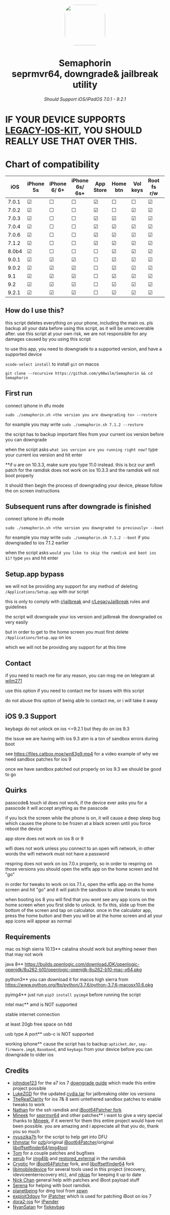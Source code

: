 <div align="center">
<img src="https://files.catbox.moe/nj23rm.png" height="128" width="128" style="border-radius:25%">
   <h1> Semaphorin 
      <br/> seprmvr64, downgrade& jailbreak utility
   </h1>
</div>

<h6 align="center"> Should Support iOS/iPadOS 7.0.1 - 9.2.1  </h6>

# IF YOUR DEVICE SUPPORTS [LEGACY-IOS-KIT](https://github.com/LukeZGD/Legacy-iOS-Kit), YOU SHOULD REALLY USE THAT OVER THIS.

# Chart of compatibility

| iOS      | iPhone 5s | iPhone 6/ 6+ | iPhone 6s/ 6s+ | App Store | Home btn  | Vol keys | Root fs r/w | Cydia     | Tweaks  | Respring | Sideloadly | iTunes |
|----------|-----------|--------------|----------------|-----------|-----------|----------|-------------|-----------|---------|----------|------------|--------|
| 7.0.1    | &#9745;   | &#9744;      | &#9744;        | &#9745;   | &#9744;   | &#9744;  | &#9745;     | &#9745;   | &#9745; | &#9744;  | &#9745;    | &#9745;|
| 7.0.2    | &#9745;   | &#9744;      | &#9744;        | &#9745;   | &#9744;   | &#9745;  | &#9745;     | &#9745;   | &#9745; | &#9744;  | &#9745;    | &#9745;|
| 7.0.3    | &#9745;   | &#9744;      | &#9744;        | &#9745;   | &#9745;   | &#9745;  | &#9745;     | &#9745;   | &#9745; | &#9744;  | &#9745;    | &#9745;|
| 7.0.4    | &#9745;   | &#9744;      | &#9744;        | &#9745;   | &#9745;   | &#9745;  | &#9745;     | &#9745;   | &#9745; | &#9744;  | &#9745;    | &#9745;|
| 7.0.6    | &#9745;   | &#9744;      | &#9744;        | &#9745;   | &#9745;   | &#9745;  | &#9745;     | &#9745;   | &#9745; | &#9744;  | &#9745;    | &#9745;|
| 7.1.2    | &#9745;   | &#9744;      | &#9744;        | &#9745;   | &#9745;   | &#9745;  | &#9745;     | &#9745;   | &#9745; | &#9745;  | &#9745;    | &#9745;|
| 8.0b4    | &#9745;   | &#9744;      | &#9744;        | &#9744;   | &#9745;   | &#9745;  | &#9745;     | &#9745;   | &#9745; | &#9745;  | &#9745;    | &#9745;|
| 9.0.1    | &#9745;   | &#9745;      | &#9745;        | &#9744;   | &#9745;   | &#9745;  | &#9745;     | &#9745;   | &#9744; | &#9745;  | &#9744;    | &#9744;|
| 9.0.2    | &#9745;   | &#9745;      | &#9745;        | &#9744;   | &#9745;   | &#9745;  | &#9745;     | &#9745;   | &#9744; | &#9745;  | &#9744;    | &#9744;|
| 9.1      | &#9745;   | &#9745;      | &#9745;        | &#9744;   | &#9745;   | &#9745;  | &#9745;     | &#9745;   | &#9744; | &#9745;  | &#9744;    | &#9744;|
| 9.2      | &#9745;   | &#9745;      | &#9745;        | &#9744;   | &#9745;   | &#9745;  | &#9745;     | &#9745;   | &#9744; | &#9745;  | &#9744;    | &#9744;|
| 9.2.1    | &#9745;   | &#9745;      | &#9745;        | &#9744;   | &#9745;   | &#9745;  | &#9745;     | &#9745;   | &#9744; | &#9745;  | &#9744;    | &#9744;|

## How do I use this?

this script deletes everything on your phone, including the main os. pls backup all your data before using this script, as it will be unrecoverable after. use this script at your own risk, we are not responsible for any damages caused by you using this script

to use this app, you need to downgrade to a supported version, and have a supported device

`xcode-select install` to install `git` on macos

`git clone --recursive https://github.com/y08wilm/Semaphorin && cd Semaphorin`

## First run

connect iphone in dfu mode

`sudo ./semaphorin.sh <the version you are downgrading to> --restore`

for example you may write `sudo ./semaphorin.sh 7.1.2 --restore`

the script has to backup important files from your current ios version before you can downgrade

when the script asks `what ios version are you running right now?` type your current ios version and hit enter

**if u are on 10.3.3, make sure you type 11.0 instead. this is bcz our amfi patch for the ramdisk does not work on ios 10.3.3 and the ramdisk will not boot properly

it should then begin the process of downgrading your device, please follow the on screen instructions

## Subsequent runs after downgrade is finished

connect iphone in dfu mode

`sudo ./semaphorin.sh <the version you downgraded to previously> --boot`

for example you may write `sudo ./semaphorin.sh 7.1.2 --boot` if you downgraded to ios 7.1.2 earlier

when the script asks `would you like to skip the ramdisk and boot ios $1?` type `yes` and hit enter

## Setup.app bypass

we will not be providing any support for any method of deleting `/Applications/Setup.app` with our script

this is only to comply with [r/jailbreak](https://www.reddit.com/r/jailbreak/) and [r/LegacyJailbreak](https://www.reddit.com/r/LegacyJailbreak/) rules and guidelines

the script will downgrade your ios version and jailbreak the downgraded os very easily

but in order to get to the home screen you must first delete `/Applications/Setup.app` on ios

which we will not be providing any support for at this time

## Contact

if you need to reach me for any reason, you can msg me on telegram at [wilm271](https://t.me/wilm271)

use this option if you need to contact me for issues with this script

do not abuse this option of being able to contact me, or i will take it away
 
## iOS 9.3 Support

keybags do not unlock on ios <=9.2.1 but they do on ios 9.3

the issue we are having with ios 9.3 atm is a ton of sandbox errors during boot

see https://files.catbox.moe/wn83g9.mp4 for a video example of why we need sandbox patches for ios 9

once we have sandbox patched out properly on ios 9.3 we should be good to go

## Quirks

passcode& touch id does not work, if the device ever asks you for a passcode it will accept anything as the passcode

if you lock the screen while the phone is on, it will cause a deep sleep bug which causes the phone to be frozen at a black screen until you force reboot the device

app store does not work on ios 8 or 9

wifi does not work unless you connect to an open wifi network, in other words the wifi network must not have a password

respring does not work on ios 7.0.x properly, so in order to respring on those versions you should open the wtfis app on the home screen and hit "go"

in order for tweaks to work on ios 7.1.x, open the wtfis app on the home screen and hit "go" and it will patch the sandbox to allow tweaks to work

when booting ios 8 you will find that you wont see any app icons on the home screen when you first slide to unlock. to fix this, slide up from the bottom of the screen and tap on calculator. once in the calculator app, press the home button and then you will be at the home screen and all your app icons will appear as normal

## Requirements

mac os high sierra 10.13** catalina should work but anything newer then that may not work

java 8** https://builds.openlogic.com/downloadJDK/openlogic-openjdk/8u262-b10/openlogic-openjdk-8u262-b10-mac-x64.pkg

python3** you can download it for macos high sierra from https://www.python.org/ftp/python/3.7.6/python-3.7.6-macosx10.6.pkg

pyimg4** just run `pip3 install pyimg4` before running the script

intel mac** amd is NOT supported

stable internet connection

at least 20gb free space on hdd

usb type A port** usb-c is NOT supported

working iphone** cause the script has to backup `apticket.der`, `sep-firmware.img4`, `Baseband`, and `keybags` from your device before you can downgrade to older ios

## Credits

- [johndoe123](https://twitter.com/iarchiveml) for the a7 ios 7 [downgrade guide](https://ios7.iarchive.app/downgrade/) which made this entire project possible
- [LukeZGD](https://github.com/LukeZGD/) for the updated [cydia.tar](https://github.com/LukeZGD/Legacy-iOS-Kit/raw/main/resources/jailbreak/freeze.tar) for jailbreaking older ios versions
- [TheRealClarity](https://github.com/TheRealClarity) for ios 7& 8 semi untethered sandbox patches to enable tweaks to work
- [Nathan](https://github.com/verygenericname) for the ssh ramdisk and [iBoot64Patcher fork](https://github.com/verygenericname/iBoot64Patcher)
- [Mineek](https://github.com/mineek) for [seprmvr64](https://github.com/mineek/seprmvr64) and other patches** i want to give a very special thanks to [Mineek](https://github.com/mineek), if it werent for them this entire project would have not been possible. you are amazing and i appreciate all that you do, thank you so much
- [nyuszika7h](https://github.com/nyuszika7h) for the script to help get into DFU
- [tihmstar](https://github.com/tihmstar) for [pzb](https://github.com/tihmstar/partialZipBrowser)/original [iBoot64Patcher](https://github.com/tihmstar/iBoot64Patcher)/original [liboffsetfinder64](https://github.com/tihmstar/liboffsetfinder64)/[img4tool](https://github.com/tihmstar/img4tool)
- [Tom](https://github.com/guacaplushy) for a couple patches and bugfixes
- [xerub](https://github.com/xerub) for [img4lib](https://github.com/xerub/img4lib) and [restored_external](https://github.com/xerub/sshrd) in the ramdisk
- [Cryptic](https://github.com/Cryptiiiic) for [iBoot64Patcher](https://github.com/Cryptiiiic/iBoot64Patcher) fork, and [liboffsetfinder64](https://github.com/Cryptiiiic/liboffsetfinder64) fork
- [libimobiledevice](https://github.com/libimobiledevice) for several tools used in this project (irecovery, ideviceenterrecovery etc), and [nikias](https://github.com/nikias) for keeping it up to date
- [Nick Chan](https://github.com/asdfugil) general help with patches and iBoot payload stuff
- [Serena](https://github.com/SerenaKit) for helping with boot ramdisk.
- [planetbeing](https://github.com/planetbeing/) for dmg tool from [xpwn](https://github.com/planetbeing/xpwn)
- [exploit3dguy](https://github.com/exploit3dguy/) for [iPatcher](https://github.com/exploit3dguy/iPatcher) which is used for patching iBoot on ios 7
- [dora2-ios](https://github.com/dora2-iOS) for [iPwnder](https://iarchive.app/Download/ipwnder_macosx)
- [NyanSatan](https://github.com/NyanSatan) for [fixkeybag](https://github.com/NyanSatan/fixkeybag)
